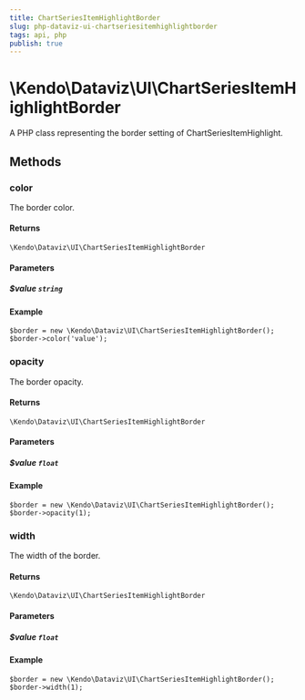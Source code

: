 ```yaml
---
title: ChartSeriesItemHighlightBorder
slug: php-dataviz-ui-chartseriesitemhighlightborder
tags: api, php
publish: true
---
```


# \Kendo\Dataviz\UI\ChartSeriesItemHighlightBorder

A PHP class representing the border setting of ChartSeriesItemHighlight.


## Methods

### color
The border color.

#### Returns
`\Kendo\Dataviz\UI\ChartSeriesItemHighlightBorder`

#### Parameters

##### $value `string`



#### Example 
    $border = new \Kendo\Dataviz\UI\ChartSeriesItemHighlightBorder();
    $border->color('value');

### opacity
The border opacity.

#### Returns
`\Kendo\Dataviz\UI\ChartSeriesItemHighlightBorder`

#### Parameters

##### $value `float`



#### Example 
    $border = new \Kendo\Dataviz\UI\ChartSeriesItemHighlightBorder();
    $border->opacity(1);

### width
The width of the border.

#### Returns
`\Kendo\Dataviz\UI\ChartSeriesItemHighlightBorder`

#### Parameters

##### $value `float`



#### Example 
    $border = new \Kendo\Dataviz\UI\ChartSeriesItemHighlightBorder();
    $border->width(1);


